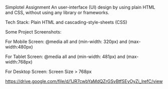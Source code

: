 Simplotel Assignment
An user-interface (UI) design by using plain HTML and CSS, without using any library or frameworks.

Tech Stack:
Plain HTML and cascading-style-sheets (CSS)

Some Project Screenshots:

   For Mobile Screen: @media all and (min-width: 320px) and (max-width:480px)
   
   For Tablet Screen: @media all and (min-width: 481px) and (max-width:768px)
   
   For Desktop Screen: Screen Size > 768px
   
   https://drive.google.com/file/d/1JR7cwbYaMdQZrGSvBtfSEyOyZi_lrefC/view
   
   
